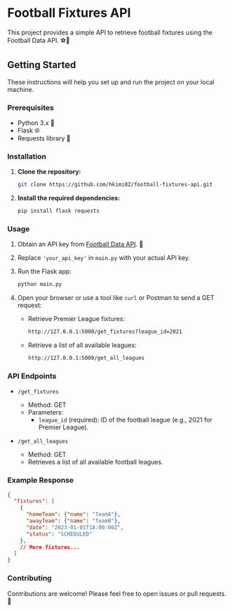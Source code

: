 # Football Fixtures API

This project provides a simple API to retrieve football fixtures using the Football Data API. ⚽📅

## Getting Started

These instructions will help you set up and run the project on your local machine.

### Prerequisites

- Python 3.x 🐍
- Flask 🌐
- Requests library 📡

### Installation

1. **Clone the repository:**

   ```bash
   git clone https://github.com/hkimi02/football-fixtures-api.git
   ```

2. **Install the required dependencies:**

   ```bash
   pip install flask requests
   ```

### Usage

1. Obtain an API key from [Football Data API](https://www.football-data.org/). 🔑

2. Replace `'your_api_key'` in `main.py` with your actual API key.

3. Run the Flask app:

   ```bash
   python main.py
   ```

4. Open your browser or use a tool like `curl` or Postman to send a GET request:

   - Retrieve Premier League fixtures:

     ```bash
     http://127.0.0.1:5000/get_fixtures?league_id=2021
     ```

   - Retrieve a list of all available leagues:

     ```bash
     http://127.0.0.1:5000/get_all_leagues
     ```

### API Endpoints

- `/get_fixtures`
  - Method: GET
  - Parameters:
    - `league_id` (required): ID of the football league (e.g., 2021 for Premier League).

- `/get_all_leagues`
  - Method: GET
  - Retrieves a list of all available football leagues.

### Example Response

```json
{
  "fixtures": [
    {
      "homeTeam": {"name": "TeamA"},
      "awayTeam": {"name": "TeamB"},
      "date": "2023-01-01T18:00:00Z",
      "status": "SCHEDULED"
    },
    // More fixtures...
  ]
}
```

### Contributing

Contributions are welcome! Please feel free to open issues or pull requests. 🙌
